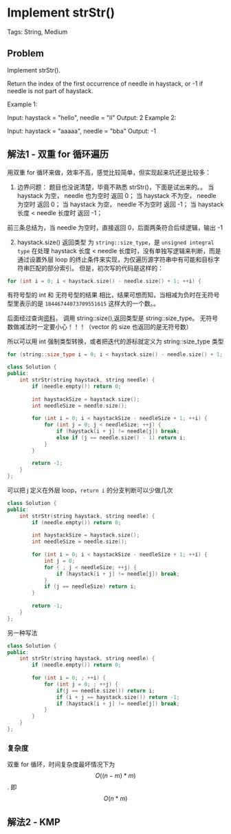 # Implement strStr()

Tags: String, Medium

## Problem

Implement strStr().

Return the index of the first occurrence of needle in haystack, or -1 if needle is not part of haystack.

Example 1:

Input: haystack = "hello", needle = "ll"
Output: 2
Example 2:

Input: haystack = "aaaaa", needle = "bba"
Output: -1

## 解法1 - 双重 for 循环遍历

用双重 for 循环来做，效率不高，感觉比较简单，但实现起来坑还是比较多：

1. 边界问题：
  题目也没说清楚，毕竟不熟悉 strStr()，下面是试出来的。。
  当 haystack 为空， needle 也为空时 返回 0；
  当 haystack 不为空， needle 为空时 返回 0；
  当 haystack 为空， needle 不为空时 返回 -1；
  当 haystack 长度 < needle 长度时 返回 -1；

前三条总结为，当 needle 为空时，直接返回 0，后面两条符合后续逻辑，输出 -1

2. haystack.size() 返回类型 为 `string::size_type`，是 `unsigned integral type`
  在处理 haystack 长度 < needle 长度时，没有单独写逻辑来判断，而是通过设置外层 loop 的终止条件来实现，为仅遍历源字符串中有可能和目标字符串匹配的部分索引。
  但是，初次写的代码是这样的：

```cpp
for (int i = 0; i < haystack.size() - needle.size() + 1; ++i) {
```

有符号型的 int 和 无符号型的结果 相比，结果可想而知，当相减为负时在无符号型里表示的是 `18446744073709551615` 这样大的一个数。。

后面经过查询[资料](http://www.cplusplus.com/reference/string/string/size/)， 调用 string::size(),返回类型是 string::size_type。
无符号数做减法时一定要小心！！！（vector 的 size 也返回的是无符号数）

所以可以用 int 强制类型转换，或者把迭代的游标就定义为 string::size_type 类型

```cpp
for (string::size_type i = 0; i < haystack.size() - needle.size() + 1; i++) {
```



```cpp
class Solution {
public:
    int strStr(string haystack, string needle) {
        if (needle.empty()) return 0;
        
        int haystackSize = haystack.size();
        int needleSize = needle.size();
        
        for (int i = 0; i < haystackSize - needleSize + 1; ++i) {
            for (int j = 0; j < needleSize; ++j) {
                if (haystack[i + j] != needle[j]) break;
                else if (j == needle.size() - 1) return i;
            }
        }
        
        return -1;
    }
};
```

可以把 j 定义在外层 loop，`return i` 的分支判断可以少做几次

```cpp
class Solution {
public:
    int strStr(string haystack, string needle) {
        if (needle.empty()) return 0;
        
        int haystackSize = haystack.size();
        int needleSize = needle.size();
        
        for (int i = 0; i < haystackSize - needleSize + 1; ++i) {
            int j = 0;
            for ( ; j < needleSize; ++j) {
                if (haystack[i + j] != needle[j]) break;
            }
            if (j == needleSize) return i;
        }
        
        return -1;
    }
};
```

另一种写法

```cpp
class Solution {
public:
    int strStr(string haystack, string needle) {
        if (needle.empty()) return 0;
        
        for (int i = 0; ; ++i) {
            for (int j = 0; ; ++j) {
                if(j == needle.size()) return i;
                if (i + j == haystack.size()) return -1;
                if (haystack[i + j] != needle[j]) break;
            }
        }
    }
};
```

### 复杂度

双重 for 循环，时间复杂度最坏情况下为 $$O((n-m)*m)$$. 即 $$O(n * m)$$

## 解法2 - KMP

